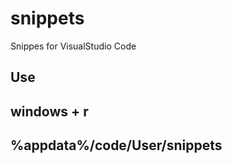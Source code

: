 # snippets
Snippes for VisualStudio Code

Use
--------------------------------
windows + r
--------------------------------
%appdata%/code/User/snippets
--------------------------------
